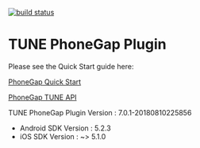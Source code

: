 [![build status](https://gitlab.corp.tune.com/engineering/phonegap-plugin/badges/master/build.svg)](https://gitlab.corp.tune.com/engineering/phonegap-plugin/commits/master)

# TUNE PhoneGap Plugin

Please see the Quick Start guide here:

[PhoneGap Quick Start](https://developers.tune.com/sdk/phonegap-quick-start/)

[PhoneGap TUNE API](docs/cordova-plugin-tune/7.0.1-20180810225856/index.html)

TUNE PhoneGap Plugin Version : 7.0.1-20180810225856

- Android SDK Version         : 5.2.3
- iOS SDK Version             : ~> 5.1.0
